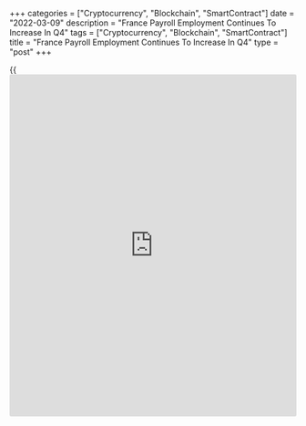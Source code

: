 +++
categories = ["Cryptocurrency", "Blockchain", "SmartContract"]
date = "2022-03-09"
description = "France Payroll Employment Continues To Increase In Q4"
tags = ["Cryptocurrency", "Blockchain", "SmartContract"]
title = "France Payroll Employment Continues To Increase In Q4"
type = "post"
+++

{{<iframe id="large-banner" src="https://www.bounty.group/#slide=13.0" width="100%" height="600" scrolling="no" style="border: 0px solid rgb(216, 221, 230); border-radius: 3px;">}}

France payroll employment continued to increase in the fourth quarter
driven by private employment, the statistical office Insee said on
Wednesday.

Payroll employment increased 0.4 percent, or 106,900 jobs. This was the
fourth consecutive quarterly increase. Employment had increased 0.5
percent in the third quarter.

Private payroll employment advanced 0.6 percent, while employment in the
public sector dropped 0.2 percent in the fourth quarter.

At the end of 2021, payroll employment was 2.8 percent, or +697,400
jobs, above its end of 2020 level and 1.5 percent, 380,100 jobs above
its pre-[health][1] crisis level.

Further, data showed that temporary employment rose by 5.4 percent after
more moderate increases since the beginning of the year.

For comments and feedback [contact](https://www.playgroundfx.com/contact/): editorial@rtt[news](https://www.letsplayfx.com/blog/forex-news-website/).com

[Economic News][2]

 **What parts of the world are seeing the best (and worst) economic
performances lately? Click[here][3] to check out our [Econ Scorecard][3]
and find out! See up-to-the-moment [ranking](https://www.playgroundfx.com/blog/crypto-exchange-ranking/)s for the best and worst
performers in [GDP][4], [unemployment rate][5], [inflation][6] and much
more.**

   1. www.rtt[news](https://www.letsplayfx.com/blog/forex-news-website/).com/Content/Health.aspx
   2. www.rtt[news](https://www.letsplayfx.com/blog/forex-news-website/).com/Content/EconomicNews.aspx
   3. www.rtt[news](https://www.letsplayfx.com/blog/forex-news-website/).com/economic-scorecard/world-rank/industrial-production/highest-performance.aspx
   4. www.rtt[news](https://www.letsplayfx.com/blog/forex-news-website/).com/economic-scorecard/world-rank/GDP/highest-performance.aspx
   5. www.rtt[news](https://www.letsplayfx.com/blog/forex-news-website/).com/economic-scorecard/world-rank/unemployment-rate/lowest-performance.aspx
   6. www.rtt[news](https://www.letsplayfx.com/blog/forex-news-website/).com/economic-scorecard/world-rank/CPI/highest-performance.aspx